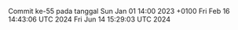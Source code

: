 Commit ke-55 pada tanggal Sun Jan 01 14:00 2023 +0100
Fri Feb 16 14:43:06 UTC 2024
Fri Jun 14 15:29:03 UTC 2024
